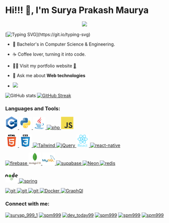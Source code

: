 <h1 >Hi!!! 👋, I'm Surya Prakash Maurya</h1>

<p align="center"><img src="https://user-images.githubusercontent.com/77008381/145186736-1d1a4508-60a3-4169-acb7-ede41a7c85d6.png"></p>


[![Typing SVG](https://readme-typing-svg.herokuapp.com?color=%23D88AFF&lines=I'm+a+Competitive+Programmer.;I'm+a+full+stack+Web+Developer.;I'm+a+Machine+Learning+Enthusiast.)](https://git.io/typing-svg)
- :muscle: Bachelor's in Computer Science & Engineering.<br>
- :coffee: Coffee lover, turning it into code.<br>
- 👨‍💻 Visit my portfolio website <b>[🙂](https://suryaportfoliosite.netlify.app/)</b>

- 💬 Ask me about **Web technologies**
- ![](https://komarev.com/ghpvc/?username=spm999)


<tr> 
  
  ![GitHub stats](https://github-readme-stats.vercel.app/api?username=spm999&show_icons=true&theme=tokyonight)
[![GitHub Streak](https://streak-stats.demolab.com?user=spm999&theme=tokyonight-duo&border_radius=5)](https://git.io/streak-stats)
</tr>


<h3 align="left">Languages and Tools:</h3>
<p align="left"> 
  <a href="https://www.w3schools.com/cpp/" target="_blank" rel="noreferrer"> <img src="https://raw.githubusercontent.com/devicons/devicon/master/icons/cplusplus/cplusplus-original.svg" alt="cplusplus" width="40" height="40"/> </a> 
    <a href="https://www.python.org" target="_blank" rel="noreferrer"> <img src="https://raw.githubusercontent.com/devicons/devicon/master/icons/python/python-original.svg" alt="python" width="40" height="40"/> </a> 
  <a href="https://www.java.com" target="_blank" rel="noreferrer"> <img src="https://raw.githubusercontent.com/devicons/devicon/master/icons/java/java-original.svg" alt="java" width="40" height="40"/> </a> 
  <a href= "https://www.php.net/" target="_blank" rel="noreferrer"> <img src="https://www.vectorlogo.zone/logos/php/php-vertical.svg" alt="php" width="40" height="40"/> </a> 
  <a href="https://developer.mozilla.org/en-US/docs/Web/JavaScript" target="_blank" rel="noreferrer"> <img src="https://raw.githubusercontent.com/devicons/devicon/master/icons/javascript/javascript-original.svg" alt="javascript" width="40" height="40"/> </a> 
  
  <a href="https://www.w3.org/html/" target="_blank" rel="noreferrer"> <img src="https://raw.githubusercontent.com/devicons/devicon/master/icons/html5/html5-original-wordmark.svg" alt="html5" width="40" height="40"/> </a> 
  <a href="https://www.w3schools.com/css/" target="_blank" rel="noreferrer"> <img src="https://raw.githubusercontent.com/devicons/devicon/master/icons/css3/css3-original-wordmark.svg" alt="css3" width="40" height="40"/> </a> 
  <a href="https://tailwindcss.com/" target="_blank" rel="noreferrer"> <img src="https://cdn.worldvectorlogo.com/logos/tailwindcss.svg" alt="Tailwind" width="40" height="40"/> </a> 
    <a href="https://jquery.com/" target="_blank" rel="noreferrer"> <img src="https://www.vectorlogo.zone/logos/jquery/jquery-vertical.svg" alt="jQuery" width="40" height="40"/> </a> 
    <a href="https://reactjs.org/" target="_blank" rel="noreferrer"> <img src="https://raw.githubusercontent.com/devicons/devicon/master/icons/react/react-original-wordmark.svg" alt="react" width="40" height="40"/> </a> 
    <a href="https://reactnative.dev/" target="_blank" rel="noreferrer"> <img src="https://cdn.worldvectorlogo.com/logos/react-native-1.svg" alt="react-native" width="40" height="40"/> </a> 

  
  <a href="https://firebase.google.com/" target="_blank" rel="noreferrer"> <img src="https://www.vectorlogo.zone/logos/firebase/firebase-icon.svg" alt="firebase" width="40" height="40"/> </a> 
  <a href="https://www.mongodb.com/" target="_blank" rel="noreferrer"> <img src="https://raw.githubusercontent.com/devicons/devicon/master/icons/mongodb/mongodb-original-wordmark.svg" alt="mongodb" width="40" height="40"/> </a> 
  <a href="https://www.mysql.com/" target="_blank" rel="noreferrer"> <img src="https://raw.githubusercontent.com/devicons/devicon/master/icons/mysql/mysql-original-wordmark.svg" alt="mysql" width="40" height="40"/> </a>
  <a href="https://supabase.com/" target="_blank" rel="noreferrer"> <img src="https://www.vectorlogo.zone/logos/supabase/supabase-icon.svg" alt="supabase" width="40" height="40"/> </a>
  <a href="https://neon.tech/" target="_blank" rel="noreferrer"> <img src="https://github.com/gilbarbara/logos/blob/main/logos/neon-icon.svg" alt="Neon" width="40" height="40"/> </a>
  <a href="https://redis.io/" target="_blank" rel="noreferrer"> <img src="https://www.vectorlogo.zone/logos/redis/redis-icon.svg" alt="redis" width="40" height="40"/> </a>

  <a href="https://nodejs.org" target="_blank" rel="noreferrer"> <img src="https://raw.githubusercontent.com/devicons/devicon/master/icons/nodejs/nodejs-original-wordmark.svg" alt="nodejs" width="40" height="40"/> </a> 
  <a href="https://spring.io/" target="_blank" rel="noreferrer"> <img src="https://www.vectorlogo.zone/logos/springio/springio-icon.svg" alt="spring" width="40" height="40"/> </a> 
  
  <a href="https://git-scm.com/" target="_blank" rel="noreferrer"> <img src="https://www.vectorlogo.zone/logos/git-scm/git-scm-icon.svg" alt="git" width="40" height="40"/> </a> 
  <a href="https://postman.com/" target="_blank" rel="noreferrer"> <img src="https://www.vectorlogo.zone/logos/getpostman/getpostman-icon.svg" alt="git" width="40" height="40"/> </a> 
  <a href="https://postman.com/" target="_blank" rel="noreferrer"> <img src="https://github.com/yurijserrano/Github-Profile-Readme-Logos/blob/master/cloud/amazon.svg" alt="git" width="40" height="40"/> </a> 
  <a href="https://www.docker.com/" target="_blank" rel="noreferrer"> <img src="https://cdn.worldvectorlogo.com/logos/docker.svg" alt="Docker" width="40" height="40"/> </a> 
  <a href="https://graphql.org/" target="_blank" rel="noreferrer"> <img src="https://www.vectorlogo.zone/logos/graphql/graphql-icon.svg" alt="GraphQl" width="40" height="40"/> </a> 
  



</p>


<h3 align="left">Connect with me:</h3>
<p align="left">
<a href="https://twitter.com/suryap_999_1" target="blank"><img align="center" src="https://raw.githubusercontent.com/rahuldkjain/github-profile-readme-generator/master/src/images/icons/Social/twitter.svg" alt="suryap_999_1" height="30" width="40" /></a>
<a href="https://linkedin.com/in/spm999" target="blank"><img align="center" src="https://raw.githubusercontent.com/rahuldkjain/github-profile-readme-generator/master/src/images/icons/Social/linked-in-alt.svg" alt="spm999" height="30" width="40" /></a>
<a href="https://www.youtube.com/c/dev_today99" target="blank"><img align="center" src="https://raw.githubusercontent.com/rahuldkjain/github-profile-readme-generator/master/src/images/icons/Social/youtube.svg" alt="dev_today99" height="30" width="40" /></a>
<a href="https://www.hackerrank.com/spm999" target="blank"><img align="center" src="https://raw.githubusercontent.com/rahuldkjain/github-profile-readme-generator/master/src/images/icons/Social/hackerrank.svg" alt="spm999" height="30" width="40" /></a>
<a href="https://www.leetcode.com/spm999" target="blank"><img align="center" src="https://raw.githubusercontent.com/rahuldkjain/github-profile-readme-generator/master/src/images/icons/Social/leet-code.svg" alt="spm999" height="30" width="40" /></a>
<a href="https://medium.com/@developerstoday99" target="blank"><img align="center" src="https://www.vectorlogo.zone/logos/medium/medium-tile.svg" alt="spm999" height="30" width="40" /></a>
</p>


